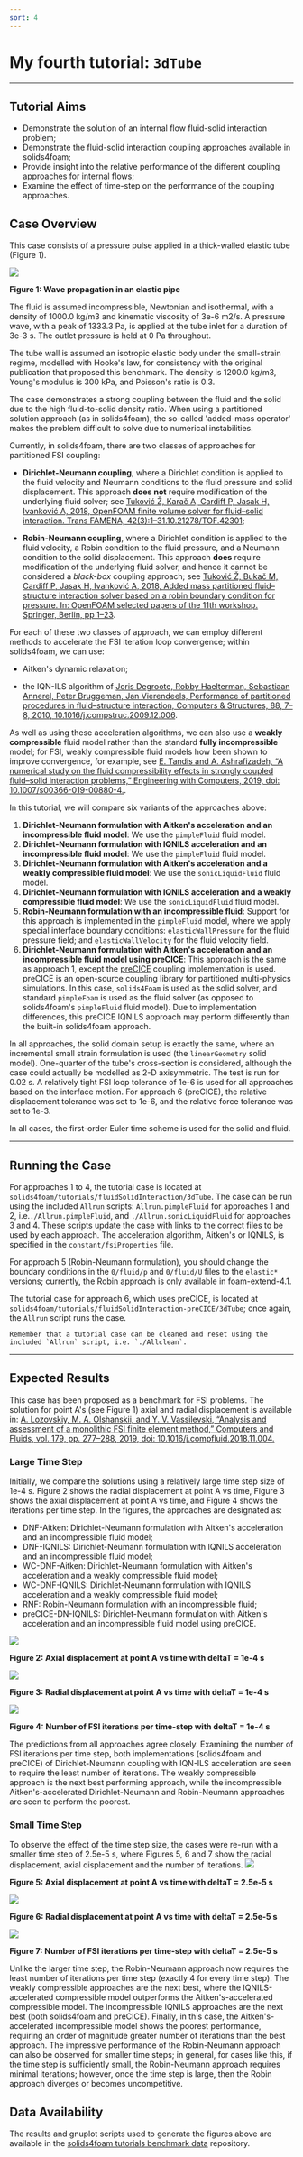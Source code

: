 ```yaml
---
sort: 4
---
```


# My fourth tutorial: `3dTube`

---

## Tutorial Aims

- Demonstrate the solution of an internal flow fluid-solid interaction problem;
- Demonstrate the fluid-solid interaction coupling approaches available in solids4foam;
- Provide insight into the relative performance of the different coupling approaches for internal flows;
- Examine the effect of time-step on the performance of the coupling approaches.


## Case Overview

This case consists of a pressure pulse applied in a thick-walled elastic tube (Figure 1).

![](images/3dTube.png)

**Figure 1: Wave propagation in an elastic pipe**

The fluid is assumed incompressible, Newtonian and isothermal, with a density of 1000.0 kg/m3 and kinematic viscosity of 3e-6 m2/s. A pressure wave, with a peak of 1333.3 Pa, is applied at the tube inlet for a duration of 3e-3 s. The outlet pressure is held at 0 Pa throughout.

The tube wall is assumed an isotropic elastic body under the small-strain regime, modelled with Hooke's law, for consistency with the original publication that proposed this benchmark. The density is 1200.0 kg/m3, Young's modulus is 300 kPa, and Poisson's ratio is 0.3.

The case demonstrates a strong coupling between the fluid and the solid due to the high fluid-to-solid density ratio. When using a partitioned solution approach (as in solids4foam), the so-called 'added-mass operator' makes the problem difficult to solve due to numerical instabilities.

Currently, in solids4foam, there are two classes of approaches for partitioned FSI coupling:

- **Dirichlet-Neumann coupling**, where a Dirichlet condition is applied to the fluid velocity and Neumann conditions to the fluid pressure and solid displacement. This approach **does not** require modification of the underlying fluid solver; see [Tuković Ž, Karač A, Cardiff P, Jasak H, Ivanković A, 2018, OpenFOAM finite volume solver for fluid–solid interaction. Trans FAMENA, 42(3):1–31.10.21278/TOF.42301](https://hrcak.srce.hr/206941);

- **Robin-Neumann coupling**, where a Dirichlet condition is applied to the fluid velocity, a Robin condition to the fluid pressure, and a Neumann condition to the solid displacement. This approach **does** require modification of the underlying fluid solver, and hence it cannot be considered a *black-box* coupling approach; see [Tuković Ž, Bukač M, Cardiff P, Jasak H, Ivanković A, 2018, Added mass partitioned fluid–structure interaction solver based on a robin boundary condition for pressure. In: OpenFOAM selected papers of the 11th workshop. Springer, Berlin, pp 1–23](https://www.springerprofessional.de/en/added-mass-partitioned-fluid-structure-interaction-solver-based-/16418780).

For each of these two classes of approach, we can employ different methods to accelerate the FSI iteration loop convergence; within solids4foam, we can use:

- Aitken's dynamic relaxation;

- the IQN-ILS algorithm of [Joris Degroote, Robby Haelterman, Sebastiaan Annerel, Peter Bruggeman, Jan Vierendeels, Performance of partitioned procedures in fluid–structure interaction, Computers & Structures, 88, 7–8, 2010, 10.1016/j.compstruc.2009.12.006](https://www.sciencedirect.com/science/article/abs/pii/S0045794909003022).

As well as using these acceleration algorithms, we can also use a **weakly compressible** fluid model rather than the standard **fully incompressible** model; for FSI, weakly compressible fluid models how been shown to improve convergence, for example, see [E. Tandis and A. Ashrafizadeh, “A numerical study on the fluid compressibility effects in strongly coupled fluid–solid interaction problems,” Engineering with Computers, 2019, doi: 10.1007/s00366-019-00880-4.](https://doi.org/10.1007/s00366-019-00880-4).

In this tutorial, we will compare six variants of the approaches above:

1. **Dirichlet-Neumann formulation with Aitken's acceleration and an incompressible fluid model**: We use the `pimpleFluid` fluid model.
2. **Dirichlet-Neumann formulation with IQNILS acceleration and an incompressible fluid model**: We use the `pimpleFluid` fluid model.
3. **Dirichlet-Neumann formulation with Aitken's acceleration and a weakly compressible fluid model**: We use the `sonicLiquidFluid` fluid model.
4. **Dirichlet-Neumann formulation with IQNILS acceleration and a weakly compressible fluid model**: We use the `sonicLiquidFluid` fluid model.
5. **Robin-Neumann formulation with an incompressible fluid**: Support for this approach is implemented in the `pimpleFluid` model, where we apply special interface boundary conditions: `elasticWallPressure` for the fluid pressure field; and `elasticWallVelocity` for the fluid velocity field. 
6. **Dirichlet-Neumann formulation with Aitken's acceleration and an incompressible fluid model using preCICE**: This approach is the same as approach 1, except the [preCICE](http://precice.org) coupling implementation is used. preCICE is an open-source coupling library for partitioned multi-physics simulations. In this case, `solids4Foam` is used as the solid solver, and standard `pimpleFoam` is used as the fluid solver (as opposed to solids4foam's `pimpleFluid` fluid model). Due to implementation differences, this preCICE IQNILS approach may perform differently than the built-in solids4foam approach.

In all approaches, the solid domain setup is exactly the same, where an incremental small strain formulation is used (the `linearGeometry` solid model). One-quarter of the tube's cross-section is considered, although the case could actually be modelled as 2-D axisymmetric. The test is run for 0.02 s. A relatively tight FSI loop tolerance of 1e-6 is used for all approaches based on the interface motion. For approach 6 (preCICE), the relative displacement tolerance was set to 1e-6, and the relative force tolerance was set to 1e-3.

In all cases, the first-order Euler time scheme is used for the solid and fluid.

---

## Running the Case

For approaches 1 to 4, the tutorial case is located at `solids4foam/tutorials/fluidSolidInteraction/3dTube`. The case can be run using the included `Allrun` scripts: `Allrun.pimpleFluid` for approaches 1 and 2, i.e.`./Allrun.pimpleFluid`, and `./Allrun.sonicLiquidFluid` for approaches 3 and 4. These scripts update the case with links to the correct files to be used by each approach. The acceleration algorithm, Aitken's or IQNILS, is specified in the `constant/fsiProperties` file. 

For approach 5 (Robin-Neumann formulation), you should change the boundary conditions in the `0/fluid/p` and `0/fluid/U` files to the `elastic*` versions; currently, the Robin approach is only available in foam-extend-4.1.

The tutorial case for approach 6, which uses preCICE, is located at `solids4foam/tutorials/fluidSolidInteraction-preCICE/3dTube`; once again, the `Allrun` script runs the case.

```tip
Remember that a tutorial case can be cleaned and reset using the included `Allrun` script, i.e. `./Allclean`.
```

---

## Expected Results

This case has been proposed as a benchmark for FSI problems. The solution for point A's (see Figure 1) axial and radial displacement is available in: [A. Lozovskiy, M. A. Olshanskii, and Y. V. Vassilevski, “Analysis and assessment of a monolithic FSI finite element method,” Computers and Fluids, vol. 179, pp. 277–288, 2019, doi: 10.1016/j.compfluid.2018.11.004.](https://doi.org/10.1016/j.compfluid.2018.11.004)

### Large Time Step

Initially, we compare the solutions using a relatively large time step size of 1e-4 s. Figure 2 shows the radial displacement at point A vs time, Figure 3 shows the axial displacement at point A vs time, and Figure 4 shows the iterations per time step. In the figures, the approaches are designated as: 

- DNF-Aitken: Dirichlet-Neumann formulation with Aitken's acceleration and an incompressible fluid model;
- DNF-IQNILS: Dirichlet-Neumann formulation with IQNILS acceleration and an incompressible fluid model;
- WC-DNF-Aitken: Dirichlet-Neumann formulation with Aitken's acceleration and a weakly compressible fluid model;
- WC-DNF-IQNILS: Dirichlet-Neumann formulation with IQNILS acceleration and a weakly compressible fluid model;
- RNF: Robin-Neumann formulation with an incompressible fluid;
- preCICE-DN-IQNILS: Dirichlet-Neumann formulation with Aitken's acceleration and an incompressible fluid model using preCICE.

![](./images/axial-displacement-deltaT1e-4.png)

**Figure 2: Axial displacement at point A vs time with deltaT = 1e-4 s**

![](./images/radial-displacement-deltaT1e-4.png)

**Figure 3: Radial displacement at point A vs time with deltaT = 1e-4 s**

![](./images/coupling-iterations-deltaT1e-4.png)

**Figure 4: Number of FSI iterations per time-step with deltaT = 1e-4 s**

The predictions from all approaches agree closely. Examining the number of FSI iterations per time step, both implementations (solids4foam and preCICE) of Dirichlet-Neumann coupling with IQN-ILS acceleration are seen to require the least number of iterations. The weakly compressible approach is the next best performing approach, while the incompressible Aitken's-accelerated Dirichlet-Neumann and Robin-Neumann approaches are seen to perform the poorest.

### Small Time Step

To observe the effect of the time step size, the cases were re-run with a smaller time step of 2.5e-5 s, where Figures 5, 6 and 7 show the radial displacement, axial displacement and the number of iterations.
![](./images/axial-displacement-deltaT2.5e-5.png)

**Figure 5: Axial displacement at point A vs time with deltaT = 2.5e-5 s**

![](./images/radial-displacement-deltaT2.5e-5.png)

**Figure 6: Radial displacement at point A vs time with deltaT = 2.5e-5 s**

![](./images/coupling-iterations-deltaT2.5e-5.png)

**Figure 7: Number of FSI iterations per time-step with deltaT = 2.5e-5 s**

Unlike the larger time step, the Robin-Neumann approach now requires the least number of iterations per time step (exactly 4 for every time step). The weakly compressible approaches are the next best, where the IQNILS-accelerated compressible model outperforms the Aitken's-accelerated compressible model. The incompressible IQNILS approaches are the next best (both solids4foam and preCICE). Finally, in this case, the Aitken's-accelerated incompressible model shows the poorest performance, requiring an order of magnitude greater number of iterations than the best approach. The impressive performance of the Robin-Neumann approach can also be observed for smaller time steps; in general, for cases like this, if the time step is sufficiently small, the Robin-Neumann approach requires minimal iterations; however, once the time step is large, then the Robin approach diverges or becomes uncompetitive.


## Data Availability

The results and gnuplot scripts used to generate the figures above are available in the [solids4foam tutorials benchmark data](https://github.com/solids4foam/solids4foam-tutorials-benchmark-data) repository.